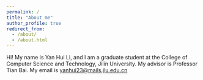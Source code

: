 ```yaml
---
permalink: /
title: "About me"
author_profile: true
redirect_from: 
  - /about/
  - /about.html
---
```


Hi! My name is Yan Hui Li, and I am a graduate student at the College of Computer Science and Technology, Jilin University. My advisor is Professor Tian Bai.
My email is yanhui23@mails.jlu.edu.cn
